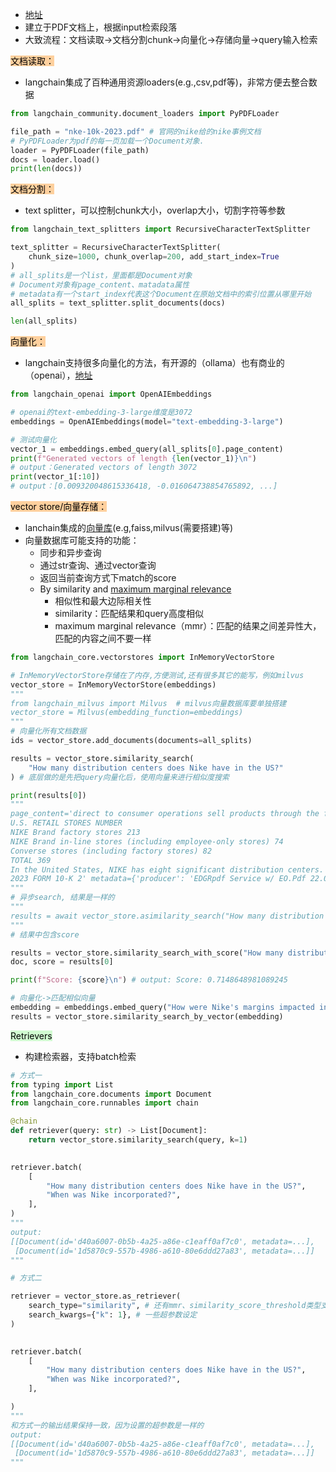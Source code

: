 - [地址](https://python.langchain.com/docs/tutorials/retrievers/)
- 建立于PDF文档上，根据input检索段落
- 大致流程：文档读取->文档分割chunk->向量化->存储向量->query输入检索

<mark style="background: #FFB86CA6;">文档读取：</mark>
- langchain集成了百种通用资源loaders(e.g.,csv,pdf等)，非常方便去整合数据
```python
from langchain_community.document_loaders import PyPDFLoader

file_path = "nke-10k-2023.pdf" # 官网的nike给的nike事例文档
# PyPDFLoader为pdf的每一页加载一个Document对象.
loader = PyPDFLoader(file_path)
docs = loader.load()
print(len(docs))
```

<mark style="background: #FFB86CA6;">文档分割：</mark>
- text splitter，可以控制chunk大小，overlap大小，切割字符等参数
```python
from langchain_text_splitters import RecursiveCharacterTextSplitter

text_splitter = RecursiveCharacterTextSplitter(
    chunk_size=1000, chunk_overlap=200, add_start_index=True
)
# all_splits是一个list，里面都是Document对象
# Document对象有page_content、matadata属性
# metadata有一个start_index代表这个Document在原始文档中的索引位置从哪里开始
all_splits = text_splitter.split_documents(docs)

len(all_splits)
```

<mark style="background: #FFB86CA6;">向量化：</mark>
- langchain支持很多向量化的方法，有开源的（ollama）也有商业的（openai），[地址](https://python.langchain.com/docs/integrations/text_embedding/)
```python
from langchain_openai import OpenAIEmbeddings

# openai的text-embedding-3-large维度是3072
embeddings = OpenAIEmbeddings(model="text-embedding-3-large")

# 测试向量化
vector_1 = embeddings.embed_query(all_splits[0].page_content)
print(f"Generated vectors of length {len(vector_1)}\n") 
# output：Generated vectors of length 3072
print(vector_1[:10])
# output：[0.009320048615336418, -0.016064738854765892, ...]
```

<mark style="background: #FFB86CA6;">vector store/向量存储：</mark>
- lanchain集成的[向量库](https://python.langchain.com/docs/integrations/vectorstores/)(e.g,faiss,milvus(需要搭建)等)
- 向量数据库可能支持的功能：
	- 同步和异步查询
	- 通过str查询、通过vector查询
	- 返回当前查询方式下match的score
	- By similarity and [maximum marginal relevance](https://python.langchain.com/api_reference/core/vectorstores/langchain_core.vectorstores.base.VectorStore.html#langchain_core.vectorstores.base.VectorStore.max_marginal_relevance_search) 
		- 相似性和最大边际相关性
		- similarity：匹配结果和query高度相似
		- maximum marginal relevance（mmr）：匹配的结果之间差异性大，匹配的内容之间不要一样
```python
from langchain_core.vectorstores import InMemoryVectorStore

# InMemoryVectorStore存储在了内存,方便测试,还有很多其它的能写，例如milvus
vector_store = InMemoryVectorStore(embeddings)
"""
from langchain_milvus import Milvus  # milvus向量数据库要单独搭建
vector_store = Milvus(embedding_function=embeddings)
"""
# 向量化所有文档数据
ids = vector_store.add_documents(documents=all_splits)

results = vector_store.similarity_search(
    "How many distribution centers does Nike have in the US?"
) # 底层做的是先把query向量化后，使用向量来进行相似度搜索

print(results[0])
"""
page_content='direct to consumer operations sell products through the following number of retail stores in the United States:
U.S. RETAIL STORES NUMBER
NIKE Brand factory stores 213 
NIKE Brand in-line stores (including employee-only stores) 74 
Converse stores (including factory stores) 82 
TOTAL 369 
In the United States, NIKE has eight significant distribution centers. Refer to Item 2. Properties for further information.
2023 FORM 10-K 2' metadata={'producer': 'EDGRpdf Service w/ EO.Pdf 22.0.40.0', 'creator': 'EDGAR Filing HTML Converter', 'creationdate': '2023-07-20T16:22:00-04:00', 'title': '0000320187-23-000039', 'author': 'EDGAR Online, a division of Donnelley Financial Solutions', 'subject': 'Form 10-K filed on 2023-07-20 for the period ending 2023-05-31', 'keywords': '0000320187-23-000039; ; 10-K', 'moddate': '2023-07-20T16:22:08-04:00', 'source': 'nke-10k-2023.pdf', 'total_pages': 107, 'page': 4, 'page_label': '5', 'start_index': 3125}
"""
# 异步search, 结果是一样的
"""
results = await vector_store.asimilarity_search("How many distribution centers does Nike have in the US?")
"""
# 结果中包含score

results = vector_store.similarity_search_with_score("How many distribution centers does Nike have in the US?")
doc, score = results[0]

print(f"Score: {score}\n") # output: Score: 0.7148648981089245

# 向量化->匹配相似向量
embedding = embeddings.embed_query("How were Nike's margins impacted in 2023?")
results = vector_store.similarity_search_by_vector(embedding)
```
<mark style="background: #BBFABBA6;">Retrievers</mark>
- 构建检索器，支持batch检索
```python
# 方式一
from typing import List
from langchain_core.documents import Document
from langchain_core.runnables import chain

@chain
def retriever(query: str) -> List[Document]:
    return vector_store.similarity_search(query, k=1)

  
retriever.batch(
    [
        "How many distribution centers does Nike have in the US?",
        "When was Nike incorporated?",
    ],
)
"""
output:
[[Document(id='d40a6007-0b5b-4a25-a86e-c1eaff0af7c0', metadata=...],
 [Document(id='1d5870c9-557b-4986-a610-80e6ddd27a83', metadata=...]]
"""

# 方式二

retriever = vector_store.as_retriever(
    search_type="similarity", # 还有mmr、similarity_score_threshold类型支持
    search_kwargs={"k": 1}, # 一些超参数设定
)

  
retriever.batch(
    [
        "How many distribution centers does Nike have in the US?",
        "When was Nike incorporated?",
    ],

)
"""
和方式一的输出结果保持一致，因为设置的超参数是一样的
output:
[[Document(id='d40a6007-0b5b-4a25-a86e-c1eaff0af7c0', metadata=...],
 [Document(id='1d5870c9-557b-4986-a610-80e6ddd27a83', metadata=...]]
"""
```